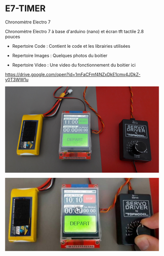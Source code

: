 # E7-TIMER
Chronomètre Electro 7

Chronomètre Electro 7 à base d'arduino (nano) et écran tft tactile 2.8 pouces

- Repertoire Code :
Contient le code et les librairies utilisées

- Repertoire Images :
Quelques photos du boitier

- Repertoire Video :
Une video du fonctionnement du boitier ici

https://drive.google.com/open?id=1mFaCFmf4NZxDkE1cmv4JDkZ-y0T3WW1u

![alt text](https://raw.githubusercontent.com/sminisini/E7-TIMER/master/Images/20180519_115901.jpg)

[![Watch the video](https://raw.githubusercontent.com/sminisini/E7-TIMER/master/Images/Video.jpg)](https://drive.google.com/open?id=1mFaCFmf4NZxDkE1cmv4JDkZ-y0T3WW1u)
